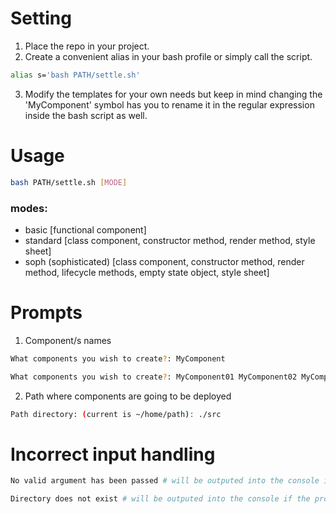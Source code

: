 # Setting
1. Place the repo in your project.
2. Create a convenient alias in your bash profile or simply call the script.
```bash
alias s='bash PATH/settle.sh'
```
3. Modify the templates for your own needs but keep in mind changing the 'MyComponent' symbol has you to rename it in the regular expression inside the bash script as well.
# Usage
```bash
bash PATH/settle.sh [MODE]
```
### modes:
- basic [functional component]
- standard [class component, constructor method, render method, style sheet]
- soph (sophisticated) [class component, constructor method, render method, lifecycle methods, empty state object, style sheet]
# Prompts
1. Component/s names 
```bash
What components you wish to create?: MyComponent
```
```bash
What components you wish to create?: MyComponent01 MyComponent02 MyComponent03
```
2. Path where components are going to be deployed
```bash
Path directory: (current is ~/home/path): ./src 
```
# Incorrect input handling
```bash
No valid argument has been passed # will be outputed into the console if no valid mode argument has been provided
``` 
```bash
Directory does not exist # will be outputed into the console if the provided path is not correct
``` 

